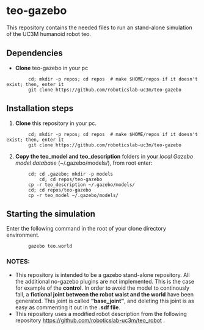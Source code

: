 # teo-gazebo
This repository contains the needed files to run an stand-alone simulation of the UC3M humanoid robot teo.

## Dependencies 
- **Clone** teo-gazebo in your pc
```				
		cd; mkdir -p repos; cd repos  # make $HOME/repos if it doesn't exist; then, enter it
		git clone https://github.com/roboticslab-uc3m/teo-gazebo
```
## Installation steps
1. **Clone** this repository in your pc.

```				
		cd; mkdir -p repos; cd repos  # make $HOME/repos if it doesn't exist; then, enter it
		git clone https://github.com/roboticslab-uc3m/teo-gazebo
```
 
2. **Copy the teo_model and teo_description** folders in your *local Gazebo model database* (~/.gazebo/models/), from root enter:

```	
		cd; cd .gazebo; mkdir -p models
	        cd; cd repos/teo-gazebo
		cp -r teo_description ~/.gazebo/models/
		cd; cd repos/teo-gazebo
		cp -r teo_model ~/.gazebo/models/

```

## Starting the simulation
Enter the following command in the root of your clone directory environment.

```
		gazebo teo.world
```

### NOTES:
- This repository is intended to be a gazebo stand-alone repository. All the additional no-gazebo plugins are not implemented. This is the case for example of the **control**. In order to avoid the model to continously fall, a **fictional joint between the robot waist and the world** have been generated. This joint is called **"base_joint"**, and deleting this joint is as easy as commenting it out in the **.sdf file**.
- This repository uses a modified robot description from the following repository <https://github.com/roboticslab-uc3m/teo_robot> .
